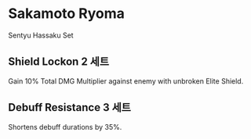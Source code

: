 # Sakamoto Ryoma

Sentyu Hassaku Set

## Shield Lockon 2 세트

Gain 10% Total DMG Multiplier against enemy with unbroken Elite Shield.

## Debuff Resistance 3 세트

Shortens debuff durations by 35%.
